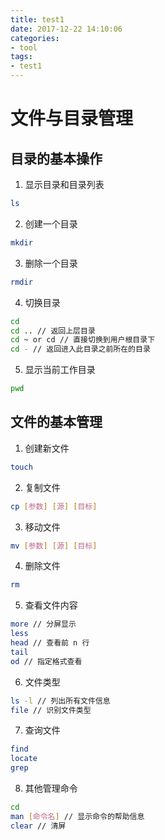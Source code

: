 ```yaml
---
title: test1
date: 2017-12-22 14:10:06
categories:
- tool
tags:
- test1
---
```


# 文件与目录管理
<!--more-->
## 目录的基本操作
1. 显示目录和目录列表
```bash
ls
```
2. 创建一个目录
```bash
mkdir
```
3. 删除一个目录
```bash
rmdir
```
4. 切换目录
```bash
cd
cd .. // 返回上层目录
cd ~ or cd // 直接切换到用户根目录下
cd - // 返回进入此目录之前所在的目录
```
5. 显示当前工作目录
```bash
pwd
```

## 文件的基本管理
1. 创建新文件
```bash
touch
```
2. 复制文件
```bash
cp [参数] [源] [目标]
```
3. 移动文件
```bash
mv [参数] [源] [目标]
```
4. 删除文件
```bash
rm
```
5. 查看文件内容
```bash
more // 分屏显示
less
head // 查看前 n 行
tail
od // 指定格式查看
```
6. 文件类型
```bash
ls -l // 列出所有文件信息
file // 识别文件类型
```
7. 查询文件
```bash
find
locate
grep
```
8. 其他管理命令
```bash
cd
man [命令名] // 显示命令的帮助信息
clear // 清屏
```
